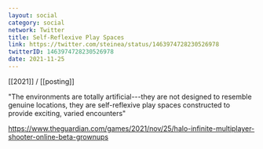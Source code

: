 ```yaml
---
layout: social
category: social
network: Twitter
title: Self-Reflexive Play Spaces
link: https://twitter.com/steinea/status/1463974728230526978
twitterID: 1463974728230526978
date: 2021-11-25
---
```


[[2021]] / [[posting]]

"The environments are totally artificial---they are not designed to resemble genuine locations, they are self-reflexive play spaces constructed to provide exciting, varied encounters"

<https://www.theguardian.com/games/2021/nov/25/halo-infinite-multiplayer-shooter-online-beta-grownups>
